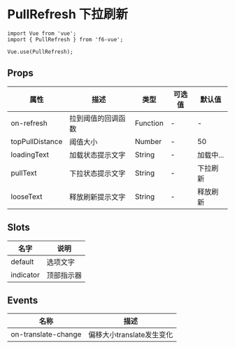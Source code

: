 # PullRefresh 下拉刷新

```JS
import Vue from 'vue';
import { PullRefresh } from 'f6-vue';

Vue.use(PullRefresh);
```

## Props

| 属性 | 描述 | 类型 | 可选值 | 默认值 |
| - | - | - | - | - |
| on-refresh | 拉到阈值的回调函数 | Function | - | - |
| topPullDistance | 阈值大小 | Number | - | 50 |
| loadingText | 加载状态提示文字 | String | - | 加载中... |
| pullText | 下拉状态提示文字 | String | - | 下拉刷新 |
| looseText | 释放刷新提示文字 | String | - | 释放刷新 |

## Slots

| 名字 | 说明 |
| - | - |
| default | 选项文字 |
| indicator | 顶部指示器 |

## Events

| 名称 | 描述 |
| - | - |
| on-translate-change | 偏移大小translate发生变化 |